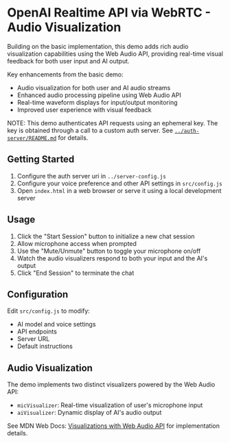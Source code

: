 # OpenAI Realtime API via WebRTC - Audio Visualization

Building on the basic implementation, this demo adds rich audio visualization capabilities using the Web Audio API, providing real-time visual feedback for both user input and AI output.

Key enhancements from the basic demo:
- Audio visualization for both user and AI audio streams
- Enhanced audio processing pipeline using Web Audio API
- Real-time waveform displays for input/output monitoring
- Improved user experience with visual feedback

NOTE: This demo authenticates API requests using an ephemeral key. The key is obtained through a call to a custom auth server. See [`../auth-server/README.md`](../auth-server/README.md) for details.

## Getting Started

1. Configure the auth server uri in `../server-config.js`
2. Configure your voice preference and other API settings in `src/config.js`
3. Open `index.html` in a web browser or serve it using a local development server

## Usage

1. Click the "Start Session" button to initialize a new chat session
2. Allow microphone access when prompted
3. Use the "Mute/Unmute" button to toggle your microphone on/off
4. Watch the audio visualizers respond to both your input and the AI's output
5. Click "End Session" to terminate the chat

## Configuration

Edit `src/config.js` to modify:
- AI model and voice settings
- API endpoints
- Server URL
- Default instructions

## Audio Visualization

The demo implements two distinct visualizers powered by the Web Audio API:
- `micVisualizer`: Real-time visualization of user's microphone input
- `aiVisualizer`: Dynamic display of AI's audio output

See MDN Web Docs: [Visualizations with Web Audio API](https://developer.mozilla.org/en-US/docs/Web/API/Web_Audio_API/Visualizations_with_Web_Audio_API) for implementation details.

